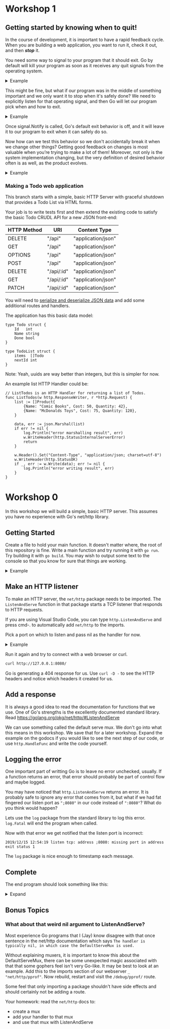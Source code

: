 # Workshop 1
## Getting started by knowing when to quit!
In the course of development, it is important to have a rapid feedback cycle.
When you are building a web application, you want to run it, check it out, and then _**stop**_ it.

You need some way to signal to your program that it should exit. Go by default will kill your program as soon as it receives any quit signals from the operating system.

<details><summary>Example</summary>

Make a file called "main.go" and put this in it:
```go
package main

import (
	"log"
	"os"
	"time"
)

func main() {
	// Set up logging format
	logger := log.New(os.Stdout,
		"INFO: ",
		log.Ldate|log.Ltime|log.Lshortfile)
	logger.Printf("Starting up! Press CTRL-C to stop!")

	for {
		time.Sleep(1 * time.Second)
		log.Printf("Tick.")
	}
	logger.Printf("I never get here!")
}
```
When you `go run main.go` in the terminal, if you type "Control-C", your operating system will send an interrupt signal to your program. By default, golang will listen to these signals and stop your program for you.

</details>

This might be fine, but what if our program was in the middle of something important and we only want it to stop when it's safely done?
We need to explicitly listen for that operating signal, and then Go will let our program pick when and how to exit.

<details><summary>Example</summary>

Let's alter our `main.go` file to be this:
```go
package main

import (
	"log"
	"os"
	"os/signal"
	"syscall"
)

func main() {
	logger := log.New(os.Stdout,
		"INFO: ",
		log.Ldate|log.Ltime|log.Lshortfile)
	logger.Printf("Starting up! Press CTRL-C to stop!")

	// make a quit channel for operating system signals, buffered to size 1
	quit := make(chan os.Signal, 1)

	// listen for all interrupt signals, send them to quit channel
	signal.Notify(quit,
		os.Interrupt,    // interrupt = SIGINT = Ctrl+C
		syscall.SIGQUIT, // Ctrl-\
		syscall.SIGTERM, // "the normal way to politely ask a program to terminate"
	)
	logger.Printf("Just going to wait here until you press control-C")
	// block, waiting for receive on quit channel
	sig := <-quit
	logger.Printf("Shutting down after receiving %v signal!", sig)
	// 0 means no errors
	os.Exit(0)
}
```
Here we are making a [channel](https://tour.golang.org/concurrency/2), a typed conduit through which you can send and receive values.

This particular channel is typed for Operating System signals, and can hold a buffer of up to 1 quit signal at a time.

The `<-` is the Go channel `receive` operator, and it will block the program there until a signal on the quit channel is sent.

</details>

Once signal.Notify is called, Go's default exit behavior is off, and it will leave it to our program to exit when it can safely do so.

Now how can we test this behavior so we don't accidentally break it when we change other things?
Getting good feedback on changes is most valuable when you’re trying to make a lot of them! Moreover, not only is the system implementation changing, but the very definition of desired behavior often is as well, as the product evolves.

<details><summary>Example</summary>

Let's change our `main.go` again to extract the Waiter function:
```go
package main

import (
	"log"
	"os"
	"os/signal"
	"syscall"
)

func main() {
	logger := log.New(os.Stdout,
		"INFO: ",
		log.Ldate|log.Ltime|log.Lshortfile)
	logger.Printf("Starting up! Press CTRL-C to stop!")

	Waiter(logger)
	os.Exit(0)
}

func Waiter(logger *log.Logger) {
	quit := make(chan os.Signal, 1)

	// listen for all interrupt signals, send them to quit channel
	signal.Notify(quit,
		os.Interrupt,    // interrupt = SIGINT = Ctrl+C
		syscall.SIGQUIT, // Ctrl-\
		syscall.SIGTERM, // "the normal way to politely ask a program to terminate"
	)
	logger.Printf("Just going to wait here until you press control-C")
	// block, waiting for receive on quit channel
	sig := <-quit
	logger.Printf("Shutting down after receiving %v signal!", sig)
	// 0 means no errors
}
```
This extracts the waiting functionality into something that can be called from a test, unlike `main()`.

Now add a new file called `main_test.go`:

```go
package main

import (
	"io/ioutil"
	"log"
	"os"
	"os/signal"
	"syscall"
	"testing"
	"time"
)

func TestWaiter(t *testing.T) {
	t.Run("Wait with func", func(t *testing.T) {
		var finished bool
		// Get the operating system process
		proc, err := os.FindProcess(os.Getpid())
		if err != nil {
			t.Fatal(err)
		}
		// Discard noisy logs
		logger := log.New(ioutil.Discard, "", log.LstdFlags)
		go func() {
			Waiter(logger)
			finished = true
		}()
		// if we signal too early, Waiter isn't listening yet
		time.Sleep(10 * time.Millisecond)
		//Send the SIGQUIT
		proc.Signal(syscall.SIGQUIT)
		// if we test finished too early, finished may not have been updated yet
		time.Sleep(10 * time.Millisecond)
		//reset signal notification
		signal.Reset()
		if !finished {
			t.Error("Waiter Did Not Exit")
		}
	})
}
```
If we run `go test`, then it will verify that Waiter listens, blocks, receives, and then returns.
</details>

### Making a Todo web application

This branch starts with a simple, basic HTTP Server with graceful shutdown that
provides a Todo List via HTML forms.

Your job is to write tests first and then extend the existing code to satisfy the basic Todo CRUDL API for a new JSON front-end:

| HTTP Method | URI | Content Type |
|---|---|---|
| DELETE | "/api" | "application/json" |
| GET | "/api" | "application/json" |
| OPTIONS | "/api" | "application/json" |
| POST | "/api" | "application/json" |
| DELETE | "/api/:id" | "application/json" |
| GET | "/api/:id" | "application/json" |
| PATCH | "/api/:id" | "application/json" |

You will need to [serialize and deserialize JSON data](https://gobyexample.com/json)
and add some additional routes and handlers.

The application has this basic data model:

```
type Todo struct {
	Id   int
	Name string
	Done bool
}

type TodoList struct {
	items  []Todo
	nextId int
}
```

Note: Yeah, uuids are way better than integers, but this is simpler for now.

An example list HTTP Handler could be:
```
// ListTodos is an HTTP Handler for returning a list of Todos.
func ListTodos(w http.ResponseWriter, r *http.Request) {
	list := []Product{
		{Name: "Comic Books", Cost: 50, Quantity: 42},
		{Name: "McDonalds Toys", Cost: 75, Quantity: 120},
	}

	data, err := json.Marshal(list)
	if err != nil {
		log.Println("error marshalling result", err)
		w.WriteHeader(http.StatusInternalServerError)
		return
	}

	w.Header().Set("Content-Type", "application/json; charset=utf-8")
	w.WriteHeader(http.StatusOK)
	if _, err := w.Write(data); err != nil {
		log.Println("error writing result", err)
	}
}
```

# Workshop 0

In this workshop we will build a simple, basic HTTP server. This assumes you have no experience with Go's net/http library.

## Getting Started

Create a file to hold your main function. It doesn't matter where, the root of this repository is fine. Write a main function and try running it with `go run`. Try building it with `go build`. You may wish to output some text to the console so that you know for sure that things are working.

<details><summary>Example</summary>

```go
package main

import "fmt"

func main() {
       fmt.Println("hello world")
}

```

</details>

## Make an HTTP listener

To make an HTTP server, the `net/http` package needs to be imported. The `ListenAndServe` function in that package starts a TCP listener that responds to HTTP requests.

If you are using Visual Studio Code, you can type `http.ListenAndServe` and press cmd-. to automatically add `net/http` to the imports.

Pick a port on which to listen and pass nil as the handler for now.

<details><summary>Example</summary>

```go
package main

import (
    "net/http"
)

func main() {
    http.ListenAndServe(":8080", nil)
}
```

</details>

Run it again and try to connect with a web browser or curl.

```sh
curl http://127.0.0.1:8080/
```

Go is generating a 404 response for us. Use `curl -D -` to see the HTTP headers and notice which headers it created for us.

## Add a response

It is always a good idea to read the documentation for functions that we use. One of Go's strengths is the excellently documented standard library. Read https://golang.org/pkg/net/http/#ListenAndServe

We can use something called the default serve mux. We don't go into what this means in this workshop. We save that for a later workshop. Expand the example on the godocs if you would like to see the next step of our code, or use `http.HandleFunc` and write the code yourself.

## Logging the error

One important part of writting Go is to leave no error unchecked, usually. If a function returns an error, that error should probably be part of control flow and maybe logged.

You may have noticed that `http.ListenAndServe` returns an error. It is probably safe to ignore any error that comes from it, but what if we had fat fingered our listen port as `";8080"` in our code instead of `":8080"`? What do you think would happen?

Lets use the `log` package from the standard library to log this error. `log.Fatal` will end the program when called.

Now with that error we get notified that the listen port is incorrect:

```
2019/12/15 12:54:19 listen tcp: address ;8080: missing port in address
exit status 1
```

The `log` package is nice enough to timestamp each message.

## Complete

The end program should look something like this:

<details><summary>Expand</summary>

```
package main

import (
    "fmt"
    "log"
    "net/http"
)

func main() {
    http.HandleFunc("/", http.HandlerFunc(func(w http.ResponseWriter, r *http.Request) {
        fmt.Fprintln(w, "Hello World")
    }))
    log.Fatal(http.ListenAndServe(":8080", nil))
}
</details>
```

</details>

## Bonus Topics

### What about that weird nil argument to ListenAndServe?

Most experience Go programs that I (Jay) know disagree with that once sentence in the net/http documentation which says `The handler is typically nil, in which case the DefaultServeMux is used.`

Without explaining muxers, it is important to know this about the DefaultServeMux, there can be some unexpected magic associated with that that some gophers feel isn't very Go-like. It may be best to look at an example. Add this to the imports section of our webserver `_ "net/http/pprof"`. Now rebuild, restart and visit the `/debug/pprof/` route.

Some feel that only importing a package shouldn't have side effects and should certainly not be adding a route.

Your homework: read the `net/http` docs to:

- create a mux
- add your handler to that mux
- and use that mux with ListenAndServe
